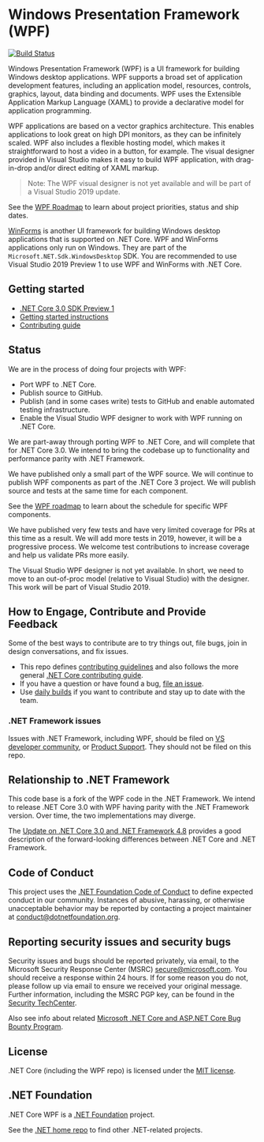 # Windows Presentation Framework (WPF)

[![Build Status](https://dnceng.visualstudio.com/public/_apis/build/status/dotnet/wpf/dotnet-wpf%20CI)](https://dnceng.visualstudio.com/public/_build/latest?definitionId=270)

Windows Presentation Framework (WPF) is a UI framework for building Windows desktop applications. WPF supports a broad set of application development features, including an application model, resources, controls, graphics, layout, data binding and documents. WPF uses the Extensible Application Markup Language (XAML) to provide a declarative model for application programming.

WPF applications are based on a vector graphics architecture. This enables applications to look great on high DPI monitors, as they can be infinitely scaled. WPF also includes a flexible hosting model, which makes it straightforward to host a video in a button, for example. The visual designer provided in Visual Studio makes it easy to build WPF application, with drag-in-drop and/or direct editing of XAML markup.

> Note: The WPF visual designer is not yet available and will be part of a Visual Studio 2019 update.

See the [WPF Roadmap](roadmap.md) to learn about project priorities, status and ship dates.

[WinForms](https://github.com/dotnet/winforms) is another UI framework for building Windows desktop applications that is supported on .NET Core. WPF and WinForms applications only run on Windows. They are part of the `Microsoft.NET.Sdk.WindowsDesktop` SDK. You are recommended to use Visual Studio 2019 Preview 1 to use WPF and WinForms with .NET Core.

## Getting started

* [.NET Core 3.0 SDK Preview 1](https://www.microsoft.com/net/download)
* [Getting started instructions](Documentation/getting-started.md)
* [Contributing guide](Documentation/contributing.md)

## Status

We are in the process of doing four projects with WPF:

* Port WPF to .NET Core.
* Publish source to GitHub.
* Publish (and in some cases write) tests to GitHub and enable automated testing infrastructure.
* Enable the Visual Studio WPF designer to work with WPF running on .NET Core.

We are part-away through porting WPF to .NET Core, and will complete that for .NET Core 3.0. We intend to bring the codebase up to functionality and performance parity with .NET Framework.

We have published only a small part of the WPF source. We will continue to publish WPF components as part of the .NET Core 3 project. We will publish source and tests at the same time for each component.

See the [WPF roadmap](roadmap.md) to learn about the schedule for specific WPF components.

We have published very few tests and have very limited coverage for PRs at this time as a result. We will add more tests in 2019, however, it will be a progressive process. We welcome test contributions to increase coverage and help us validate PRs more easily.

The Visual Studio WPF designer is not yet available. In short, we need to move to an out-of-proc model (relative to Visual Studio) with the designer. This work will be part of Visual Studio 2019.

## How to Engage, Contribute and Provide Feedback

Some of the best ways to contribute are to try things out, file bugs, join in design conversations, and fix issues.

* This repo defines [contributing guidelines](Documentation/contributing.md) and also follows the more general [.NET Core contributing guide](https://github.com/dotnet/coreclr/blob/master/Documentation/project-docs/contributing.md).
* If you have a question or have found a bug, [file an issue](https://github.com/dotnet/wpf/issues/new).
* Use [daily builds](Documentation/getting-started.md#installation) if you want to contribute and stay up to date with the team.

### .NET Framework issues

Issues with .NET Framework, including WPF, should be filed on [VS developer community](https://developercommunity.visualstudio.com/spaces/61/index.html), 
or [Product Support](https://support.microsoft.com/en-us/contactus?ws=support).
They should not be filed on this repo.

## Relationship to .NET Framework

This code base is a fork of the WPF code in the .NET Framework. We intend to release .NET Core 3.0 with WPF having parity with the .NET Framework version. Over time, the two implementations may diverge.

The [Update on .NET Core 3.0 and .NET Framework 4.8](https://blogs.msdn.microsoft.com/dotnet/2018/10/04/update-on-net-core-3-0-and-net-framework-4-8/) provides a good description of the forward-looking differences between .NET Core and .NET Framework.

## Code of Conduct

This project uses the [.NET Foundation Code of Conduct](https://dotnetfoundation.org/code-of-conduct) to define expected conduct in our community. Instances of abusive, harassing, or otherwise unacceptable behavior may be reported by contacting a project maintainer at conduct@dotnetfoundation.org.

## Reporting security issues and security bugs

Security issues and bugs should be reported privately, via email, to the Microsoft Security Response Center (MSRC) <secure@microsoft.com>. You should receive a response within 24 hours. If for some reason you do not, please follow up via email to ensure we received your original message. Further information, including the MSRC PGP key, can be found in the [Security TechCenter](https://www.microsoft.com/msrc/faqs-report-an-issue).

Also see info about related [Microsoft .NET Core and ASP.NET Core Bug Bounty Program](https://www.microsoft.com/msrc/bounty-dot-net-core).

## License

.NET Core (including the WPF repo) is licensed under the [MIT license](LICENSE.TXT).

## .NET Foundation

.NET Core WPF is a [.NET Foundation](https://www.dotnetfoundation.org/projects) project.

See the [.NET home repo](https://github.com/Microsoft/dotnet) to find other .NET-related projects.
